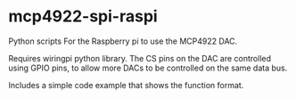 # mcp4922-spi-raspi
Python scripts For the Raspberry pi to use the MCP4922 DAC.

Requires wiringpi python library. The CS pins on the DAC are controlled using GPIO pins, to allow more DACs to be controlled on the same data bus.

Includes a simple code example that shows the function format.
